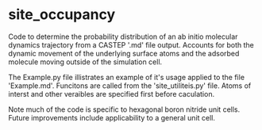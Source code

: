 # site_occupancy

Code to determine the probability distribution of an ab initio molecular dynamics trajectory from a CASTEP '.md' file output.
Accounts for both the dynamic movement of the underlying surface atoms and the adsorbed molecule moving outside of the simulation cell.

The Example.py file illistrates an example of it's usage applied to the file 'Example.md'.
Funcitons are called from the 'site_utiliteis.py' file.
Atoms of interst and other veraibles are specified first before caculation.

Note much of the code is specific to hexagonal boron nitride unit cells.
Future improvements include applicability to a general unit cell.

